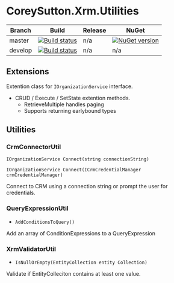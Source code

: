 # CoreySutton.Xrm.Utilities

Branch | Build | Release | NuGet
-------|-------|---------|-------
master | [![Build status](https://coreysutton.visualstudio.com/CoreySutton/_apis/build/status/CoreySutton.Xrm.Utilities-CI)](https://coreysutton.visualstudio.com/CoreySutton/_build/latest?definitionId=9) | n/a | [![NuGet version](https://badge.fury.io/nu/coreysutton.xrm.utilities.svg)](https://badge.fury.io/nu/coreysutton.xrm.utilities)
develop | [![Build status](https://coreysutton.visualstudio.com/CoreySutton/_apis/build/status/CoreySutton.Utilities-CI-develop)](https://coreysutton.visualstudio.com/CoreySutton/_build/latest?definitionId=6) | n/a | n/a

## Extensions
Extention class for `IOrganizationService` interface.
* CRUD / Execute / SetState extention methods.
  * RetrieveMultiple handles paging
  * Supports returning earlybound types

## Utilities
### CrmConnectorUtil
`IOrganizationService Connect(string connectionString)`

`IOrganizationService Connect(ICrmCredentialManager crmCredentialManager)`

Connect to CRM using a connection string or prompt the user for credentials.

### QueryExpressionUtil
* `AddConditionsToQuery()`

Add an array of ConditionExpressions to a QueryExpression

### XrmValidatorUtil
* `IsNullOrEmpty(EntityCollection entity Collection)`

Validate if EntityColleciton contains  at least one value.
